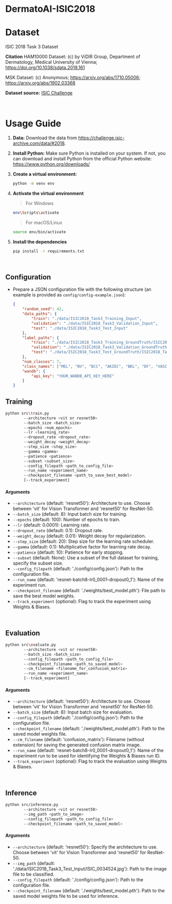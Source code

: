 # DermatoAI-ISIC2018

# Dataset

ISIC 2018 Task 3 Dataset

**Citation**
HAM10000 Dataset: (c) by ViDIR Group, Department of Dermatology, Medical University of Vienna; https://doi.org/10.1038/sdata.2018.161

MSK Dataset: (c) Anonymous; https://arxiv.org/abs/1710.05006; https://arxiv.org/abs/1902.03368

**Dataset source:** [ISIC Challenge](https://challenge.isic-archive.com/data/#2018)

<br />

# Usage Guide

1. **Data:** Download the data from https://challenge.isic-archive.com/data/#2018.

1. **Install Python:** Make sure Python is installed on your system. If not, you can download and install Python from the official Python website: https://www.python.org/downloads/

2. **Create a virtual environment:** 

	```bash
	python -m venv env
	```

3. **Activate the virtual environment**

	> For Windows
	```bash
	env\Scripts\activate
	```

	> For macOS/Linux
	```bash
	source env/bin/activate
	```

4. **Install the dependencies**
	
	```bash
	pip install -r requirements.txt
	```

<br />

## Configuration

- Prepare a JSON configuration file with the following structure (an example is provided as `config/config-example.json`):

    ```json
    {
        "random_seed": 42,
        "data_paths": {
            "train": "./data/ISIC2018_Task3_Training_Input",
            "validation": "./data/ISIC2018_Task3_Validation_Input",
            "test": "./data/ISIC2018_Task3_Test_Input"
        },
        "label_paths": {
            "train": "./data/ISIC2018_Task3_Training_GroundTruth/ISIC2018_Task3_Training_GroundTruth.csv",
            "validation": "./data/ISIC2018_Task3_Validation_GroundTruth/ISIC2018_Task3_Validation_GroundTruth.csv",
            "test": "./data/ISIC2018_Task3_Test_GroundTruth/ISIC2018_Task3_Test_GroundTruth.csv"
        },
        "num_classes": 7,
        "class_names": ["MEL", "NV", "BCC", "AKIEC", "BKL", "DF", "VASC"],
        "wandb": {
            "api_key": "YOUR_WANDB_API_KEY_HERE"
        }
    }
    ```

## Training

```bash
python src\train.py
        --architecture <vit or resnet50>
        --batch_size <batch_size> 
        --epochs <num_epochs> 
        --lr <learning_rate> 
        --dropout_rate <dropout_rate> 
        --weight_decay <weight_decay> 
        --step_size <step_size> 
        --gamma <gamma> 
        --patience <patience> 
        --subset <subset_size> 
        --config_filepath <path_to_config_file> 
        --run_name <experiment_name> 
        --checkpoint_filename <path_to_save_best_model> 
        [--track_experiment]
```

#### Arguments

- `--architecture` (default: 'resnet50'): Architecture to use. Choose between 'vit' for Vision Transformer and 'resnet50' for ResNet-50.
- `--batch_size` (default: 8): Input batch size for training.
- `--epochs` (default: 100): Number of epochs to train.
- `--lr` (default: 0.0001): Learning rate.
- `--dropout_rate` (default: 0.1): Dropout rate.
- `--weight_decay` (default: 0.01): Weight decay for regularization.
- `--step_size` (default: 20): Step size for the learning rate scheduler.
- `--gamma` (default: 0.1): Multiplicative factor for learning rate decay.
- `--patience` (default: 10): Patience for early stopping.
- `--subset` (default: None): Use a subset of the full dataset for training, specify the subset size.
- `--config_filepath` (default: './config/config.json'): Path to the configuration file.
- `--run_name` (default: 'resnet-batch8-lr0_0001-dropout0_1'): Name of the experiment run.
- `--checkpoint_filename` (default: './weights/best_model.pth'): File path to save the best model weights.
- `--track_experiment` (optional): Flag to track the experiment using Weights & Biases.


<br />

## Evaluation

```bash
python src\evaluate.py 
        --architecture <vit or resnet50>
        --batch_size <batch_size> 
        --config_filepath <path_to_config_file> 
        --checkpoint_filename <path_to_saved_model> 
        --cm_filename <filename_for_confusion_matrix> 
        --run_name <experiment_name> 
        [--track_experiment]
```

#### Arguments

- `--architecture` (default: 'resnet50'): Architecture to use. Choose between 'vit' for Vision Transformer and 'resnet50' for ResNet-50.
- `--batch_size` (default: 8): Input batch size for evaluation.
- `--config_filepath` (default: './config/config.json'): Path to the configuration file.
- `--checkpoint_filename` (default: './weights/best_model.pth'): Path to the saved model weights file.
- `--cm_filename` (default: 'confusion_matrix'): Filename (without extension) for saving the generated confusion matrix image.
- `--run_name` (default: 'resnet-batch8-lr0_0001-dropout0_1'): Name of the experiment run to be used for identifying the Weights & Biases run ID.
- `--track_experiment` (optional): Flag to track the evaluation using Weights & Biases.

<br />

## Inference

```bash
python src/inference.py
        --architecture <vit or resnet50>
        --img_path <path_to_image>
        --config_filepath <path_to_config_file>
        --checkpoint_filename <path_to_saved_model>
```

#### Arguments

- `--architecture` (default: 'resnet50'): Specify the architecture to use. Choose between 'vit' for Vision Transformer and 'resnet50' for ResNet-50.
- `--img_path` (default: './data/ISIC2018_Task3_Test_Input/ISIC_0034524.jpg'): Path to the image file to be classified.
- `--config_filepath` (default: './config/config.json'): Path to the configuration file.
- `--checkpoint_filename` (default: './weights/best_model.pth'): Path to the saved model weights file to be used for inference.
